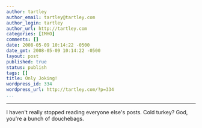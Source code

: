 ```yaml
---
author: tartley
author_email: tartley@tartley.com
author_login: tartley
author_url: http://tartley.com
categories: [IMHO]
comments: []
date: 2008-05-09 10:14:22 -0500
date_gmt: 2008-05-09 10:14:22 -0500
layout: post
published: true
status: publish
tags: []
title: Only Joking!
wordpress_id: 334
wordpress_url: http://tartley.com/?p=334
...
```

---

I haven't really stopped reading everyone else's posts. Cold turkey?
God, you're a bunch of douchebags.
